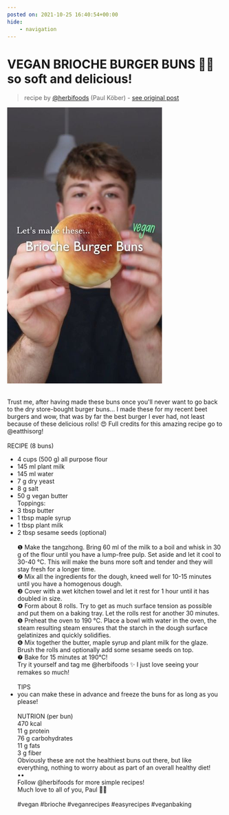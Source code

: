 ```yaml
---
posted on: 2021-10-25 16:40:54+00:00
hide:
    - navigation
---
```


# VEGAN BRIOCHE BURGER BUNS 🍔🌱 so soft and delicious! 

> recipe by [@herbifoods](https://www.instagram.com/herbifoods/) 
(Paul Köber) - [see original post](https://instagram.com/p/CVdWPkBqGXh)

![](../img/herbifoods_25-10-2021_1610.png)

⠀  
Trust me, after having made these buns once you'll never want to go back to the dry store-bought burger buns... I made these for my recent beet burgers and wow, that was by far the best burger I ever had, not least because of these delicious rolls! 😍 Full credits for this amazing recipe go to @eatthisorg!   
⠀  
RECIPE (8 buns)  
- 4 cups (500 g) all purpose flour  
- 145 ml plant milk  
- 145 ml water  
- 7 g dry yeast  
- 8 g salt  
- 50 g vegan butter  
Toppings:  
- 3 tbsp butter  
- 1 tbsp maple syrup  
- 1 tbsp plant milk  
- 2 tbsp sesame seeds (optional)  
⠀  
❶ Make the tangzhong. Bring 60 ml of the milk to a boil and whisk in 30 g of the flour until you have a lump-free pulp. Set aside and let it cool to 30-40 °C. This will make the buns more soft and tender and they will stay fresh for a longer time.  
❷ Mix all the ingredients for the dough, kneed well for 10-15 minutes until you have a homogenous dough.   
❸ Cover with a wet kitchen towel and let it rest for 1 hour until it has doubled in size.  
❹ Form about 8 rolls. Try to get as much surface tension as possible and put them on a baking tray. Let the rolls rest for another 30 minutes.  
❺ Preheat the oven to 190 °C. Place a bowl with water in the oven, the steam resulting steam ensures that the starch in the dough surface gelatinizes and quickly solidifies.  
❻ Mix together the butter, maple syrup and plant milk for the glaze. Brush the rolls and optionally add some sesame seeds on top.  
❼ Bake for 15 minutes at 190°C!  
Try it yourself and tag me @herbifoods ✨ I just love seeing your remakes so much!  
⠀  
TIPS  
- you can make these in advance and freeze the buns for as long as you please!  
⠀   
NUTRION (per bun)  
470 kcal  
11 g protein  
76 g carbohydrates  
11 g fats  
3 g fiber  
Obviously these are not the healthiest buns out there, but like everything, nothing to worry about as part of an overall healthy diet!  
••  
Follow @herbifoods for more simple recipes!  
Much love to all of you, Paul 👋💚  
⠀  
\#vegan \#brioche \#veganrecipes \#easyrecipes \#veganbaking   